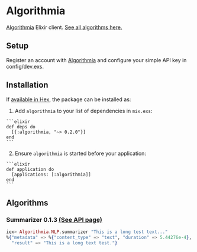 # Algorithmia

[Algorithmia](http://developers.algorithmia.com) Elixir client.
[See all algorithms here.](https://algorithmia.com/algorithms)

## Setup
Register an account with [Algorithmia](http://algorithmia.com) and configure your simple API key in config/dev.exs.

## Installation

If [available in Hex](https://hex.pm/docs/publish), the package can be installed as:

  1. Add `algorithmia` to your list of dependencies in `mix.exs`:

    ```elixir
    def deps do
      [{:algorithmia, "~> 0.2.0"}]
    end
    ```

  2. Ensure `algorithmia` is started before your application:

    ```elixir
    def application do
      [applications: [:algorithmia]]
    end
    ```

## Algorithms

### Summarizer 0.1.3 [(See API page)](https://algorithmia.com/algorithms/nlp/Summarizer)

```elixir
iex> Algorithmia.NLP.summarizer "This is a long test text..."
%{"metadata" => %{"content_type" => "text", "duration" => 5.44276e-4},
  "result" => "This is a long text test."}
```
